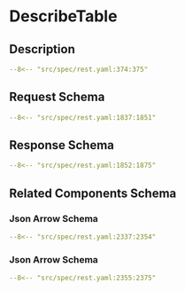 # DescribeTable

## Description

```yaml
--8<-- "src/spec/rest.yaml:374:375"
```

## Request Schema

```yaml
--8<-- "src/spec/rest.yaml:1837:1851"
```
## Response Schema

```yaml
--8<-- "src/spec/rest.yaml:1852:1875"
```

## Related Components Schema
### Json Arrow Schema

```yaml
--8<-- "src/spec/rest.yaml:2337:2354"
```
### Json Arrow Schema

```yaml
--8<-- "src/spec/rest.yaml:2355:2375"
```
